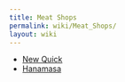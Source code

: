 ```yaml
---
title: Meat Shops
permalink: wiki/Meat_Shops/
layout: wiki
---
```


-   [New Quick](/wiki/New_Quick "wikilink")
-   [Hanamasa](/wiki/Hanamasa "wikilink")

